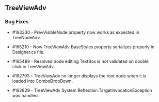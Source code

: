 ## TreeViewAdv

### Bug Fixes
 
* \#163330 - PrevVisibleNode property now works as expected in TreeNodeAdv.

* \#165210 - Now TreeViewAdv BaseStyles property serializes properly in Designer.cs file.

* \#165489 - Resolved node editing TextBox is not validated on double click in TreeViewAdv.

* \#162793 - TreeViewAdv no longer displays the root node when it is loaded into ComboDropDown.

* \#162829 - TreeViewAdv System.Reflection.TargetInvocationException was handled.